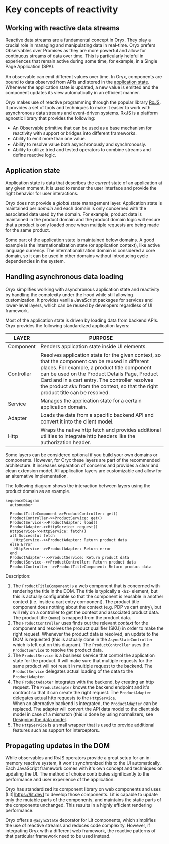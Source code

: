 # Key concepts of reactivity

## Working with reactive data streams

Reactive data streams are a fundamental concept in Oryx. They play a crucial role in managing and manipulating data in real-time. Oryx prefers Observables over Promises as they are more powerful and allow for continuous streams of data over time. This is particularly helpful in experiences that remain active during some time, for example, in a Single Page Application (SPA).

An observable can emit different values over time. In Oryx, components are bound to data observed from APIs and stored in the [application state](#application-state). Whenever the application state is updated, a new value is emitted and the component updates its view automatically in an efficient manner.

Oryx makes use of reactive programming through the popular library [RxJS](https://rxjs.dev/). It provides a set of tools and techniques to make it easier to work with asynchronous data streams and event-driven systems. RxJS is a platform agnostic library that provides the following:

- An Observable primitive that can be used as a base mechanism for reactivity with support or bridges into different frameworks.
- Ability to emit more than one value.
- Ability to resolve value both asynchronously and synchronously.
- Ability to utilize tried and tested operators to combine streams and define reactive logic.

## Application state

Application state is data that describes the _current_ state of an application at any given moment. It is used to render the user interface and provide the right behavior for user interactions.

Oryx does not provide a _global_ state management layer. Application state is maintained per _domain_ and each domain is only concerned with the associated data used by the domain. For example, product data is maintained in the product domain and the product domain logic will ensure that a product is only loaded once when multiple requests are being made for the same product.

Some part of the application state is maintained below domains. A good example is the internationalization state (or application context), like active language currency. The internationalization domain is considered a core domain, so it can be used in other domains without introducing cycle dependencies in the system.

## Handling asynchronous data loading

Oryx simplifies working with asynchronous application state and reactivity by handling the complexity under the hood while still allowing customization. It provides vanilla JavaScript packages for services and lower-level layers, which can be reused by developers regardless of UI framework.

Most of the application state is driven by loading data from backend APIs. Oryx provides the following standardized application layers:

| LAYER      | PURPOSE      |
| ---------- | ----------------------------------------- |
| Component  | Renders application state inside UI elements.             |
| Controller | Resolves application state for the given context, so that the component can be reused in different places. For example, a product title component can be used on the Product Details Page, Product Card and in a cart entry. The controller resolves the product _sku_ from the context, so that the right product title can be resolved. |
| Service    | Manages the application state for a certain application domain.       |
| Adapter    | Loads the data from a specific backend API and convert it into the client model.       |
| Http       | Wraps the native http fetch and provides additional utilities to integrate http headers like the authorization header.              |

Some layers can be considered optional if you build your own domains or components. However, for Oryx these layers are part of the recommended architecture. It increases separation of concerns and provides a clear and clean extension model. All application layers are customizable and allow for an alternative implementation.

The following diagram shows the interaction between layers using the product domain as an example.

```mermaid
sequenceDiagram
  autonumber

  ProductTitleComponent->>ProductController: get()
  ProductController->>ProductService: get()
  ProductService->>ProductAdapter: load()
  ProductAdapter->>HttpService: request()
  HttpService->>HttpService: fetch()
  alt Successful fetch
    HttpService-->>ProductAdapter: Return product data
  else Error
    HttpService-->>ProductAdapter: Return error
  end
  ProductAdapter-->>ProductService: Return product data
  ProductService-->>ProductController: Return product data
  ProductController-->>ProductTitleComponent: Return product data
```

Description:

1. The `ProductTitleComponent` is a web component that is concerned with rendering the title in the DOM. The title is typically a `<h1>` element, but this is actually configurable so that the component is reusable in another context (i.e. inside a cart entry component). The product title component does nothing about the context (e.g. PDP vs cart entry), but will rely on a controller to get the context and associated product data. The product title (`name`) is mapped from the product data.
2. The `ProductController` uses finds out the relevant _context_ for the component and resolves the product qualifier (SKU) in order to make the right request. Whenever the product data is resolved, an update to the DOM is requested (this is actually done in the `AsyncStateController` which is left out on this diagram). The `ProductController` uses the `ProductService` to resolve the product data.
3. The `ProductService` is a business service that control the application state for the product. It will make sure that multiple requests for the same product will not result in multiple request to the backend. The `ProductService` delegates actual loading of the data to the `ProductAdapter`.
4. The `ProductAdapter` integrates with the backend, by creating an http request. The `ProductAdapter` knows the backend endpoint and it's contract so that it can create the right request. The `ProductAdapter` delegates actual http requests to the `HttpService`.  
   When an alternative backend is integrated, the `ProductAdapter` can be replaced. The adapter will convert the API data model to the client side model in case of a mismatch (this is done by using normalizers, see [Designing the data model](./best-practice.md#designing-the-data-model).
5. The `HttpService` is a small wrapper that is used to provide additional features such as support for interceptors..

## Propagating updates in the DOM

While observables and RxJS operators provide a great setup for an in-memory reactive system, it won't synchronized this to the UI automatically. Each JavaScript framework comes with it's own concept and techniques on updating the UI. The method of choice contributes significantly to the performance and user experience of the application.

Oryx has standardized its component library on web components and uses (Lit)[https://lit.dev] to develop those components. Lit is capable to update only the mutable parts of the components, and maintains the static parts of the components unchanged. This results in a highly efficient rendering performance.

Oryx offers a `@asyncState` decorator for Lit components, which simplifies the use of reactive streams and reduces code complexity. However, if integrating Oryx with a different web framework, the reactive patterns of that particular framework need to be used instead.
